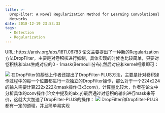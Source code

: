 ```yaml
---
title: >-
  DropFilter: A Novel Regularization Method for Learning Convolutional Neural
  Networks
date: 2018-12-19 23:53:33
tags:
  - Detection
  - Regularization
---
```

URL: https://arxiv.org/abs/1811.06783
论文主要提出了一种新的Regularization方法DropFilter，主要是对卷积核进行抑制，具体实现的时候也比较简单，只要对卷积核和bias生成对应的0 - 1mask(Bernoulli分布),然后对应和kernel相乘即可：

![](DropFilter-A-Novel-Regularization-Method-for-Learning-Convolutional-Neural-Networks-6cc74f13d759b1cbb0c4a864d637b520623e0053_1_690x465.png)
在DropFilter的基础上作者还提出了DropFilter-PLUS方法，主要是针对卷积操作过程中的每一个位置都进行一次独立的DropFilter操作，那么对于一个224x224的输入需要计算222x222次mask操作(3x3conv)，计算量比较大，作者在论文中分析具体的conv操作(论文中提及的alx,y)最后通过对卷积的输出进行mask来等价，这就大大加速了DropFilter-PLUS的操作：
![](DropFilter-A-Novel-Regularization-Method-for-Learning-Convolutional-Neural-Networks-9fa3f026fff5f15f159490c18a254286219fda82_1_585x500.png)
DropFilter和Dropfilter-PLUS都有一定的道理，并且简单易实现
